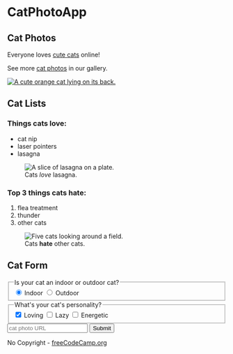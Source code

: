 <!DOCTYPE html>
<html lang="en">
 <head>
    <meta charset="UTF-8">
    <title>CatPhotoApp</title>
  </head>
  <body>
    <main>
      <h1>CatPhotoApp</h1>
      <section>
        <h2>Cat Photos</h2>
        <p>Everyone loves <a href="https://cdn.freecodecamp.org/curriculum/cat-photo-app/running-cats.jpg">cute cats</a> online!</p>
        <p>See more <a target="_blank" href="https://freecatphotoapp.com">cat photos</a> in our gallery.</p>
        <a href="https://freecatphotoapp.com"><img src="https://cdn.freecodecamp.org/curriculum/cat-photo-app/relaxing-cat.jpg" alt="A cute orange cat lying on its back."></a>
      </section>
      <section>
        <h2>Cat Lists</h2>
        <h3>Things cats love:</h3>
        <ul>
          <li>cat nip</li>
          <li>laser pointers</li>
          <li>lasagna</li>
        </ul>
        <figure>
          <img src="https://cdn.freecodecamp.org/curriculum/cat-photo-app/lasagna.jpg" alt="A slice of lasagna on a plate.">
          <figcaption>Cats <em>love</em> lasagna.</figcaption>  
        </figure>
        <h3>Top 3 things cats hate:</h3>
        <ol>
          <li>flea treatment</li>
          <li>thunder</li>
          <li>other cats</li>
        </ol>
        <figure>
          <img src="https://cdn.freecodecamp.org/curriculum/cat-photo-app/cats.jpg" alt="Five cats looking around a field.">
          <figcaption>Cats <strong>hate</strong> other cats.</figcaption>  
        </figure>
      </section>
      <section>
        <h2>Cat Form</h2>
        <form action="https://freecatphotoapp.com/submit-cat-photo">
          <fieldset>
            <legend>Is your cat an indoor or outdoor cat?</legend>
            <label><input id="indoor" type="radio" name="indoor-outdoor" value="indoor" checked> Indoor</label>
            <label><input id="outdoor" type="radio" name="indoor-outdoor" value="outdoor"> Outdoor</label>
          </fieldset>
          <fieldset>
            <legend>What's your cat's personality?</legend>
            <input id="loving" type="checkbox" name="personality" value="loving" checked> <label for="loving">Loving</label>
            <input id="lazy" type="checkbox" name="personality" value="lazy"> <label for="lazy">Lazy</label>
            <input id="energetic" type="checkbox" name="personality" value="energetic"> <label for="energetic">Energetic</label>
          </fieldset>
          <input type="text" name="catphotourl" placeholder="cat photo URL" required>
          <button type="submit">Submit</button>
        </form>
      </section>
    </main>
    <footer>
      <p>
        No Copyright - <a href="https://www.freecodecamp.org">freeCodeCamp.org</a>
      </p>
    </footer>
  </body>
</html>
